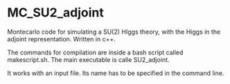 # MC_SU2_adjoint
Montecarlo code for simulating a SU(2) HIggs theory, with the Higgs in the adjoint representation. Written in c++.

The commands for compilation are inside a bash script called makescript.sh. The main executable is calle SU2_adjoint.

It works with an input file. Its name has to be specified in the command line. 
